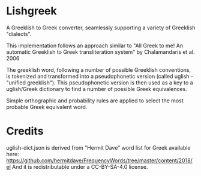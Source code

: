 # Lishgreek
A Greeklish to Greek converter, seamlessly supporting a variety of Greeklish "dialects".

This implementation follows an approach similar
to "All Greek to me! An automatic Greeklish to Greek transliteration system"
by Chalamandaris et al. 2006

The greeklish word, following a number of possible Greeklish conventions,
is tokenized and transformed into a pseudophonetic version (called uglish -
"unified greeklish"). This pseudophonetic version is then used as a key to a
uglish/Greek dictionary to find a number of possible Greek equivalences.

Simple orthographic and probability rules are applied to select the most probable
Greek equivalent word.

# Credits

uglish-dict.json is derived from "Hermit Dave" word list for Greek
available here: https://github.com/hermitdave/FrequencyWords/tree/master/content/2018/el
And it is redistributable under a CC-BY-SA-4.0 license.
